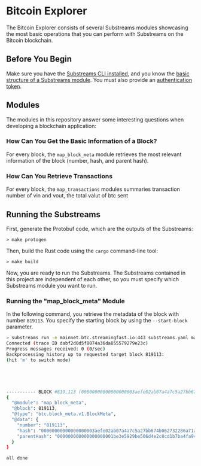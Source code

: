 # Bitcoin Explorer

The Bitcoin Explorer consists of several Substreams modules showcasing the most basic operations that you can perform with Substreams on the Bitcoin blockchain.

## Before You Begin

Make sure you have the [Substreams CLI installed](https://substreams.streamingfast.io/getting-started/installing-the-cli), and you know the [basic structure of a Substreams module](https://substreams.streamingfast.io/getting-started/quickstart). You must also provide an [authentication token](https://substreams.streamingfast.io/reference-and-specs/authentication).

## Modules

The modules in this repository answer some interesting questions when developing a blockchain application:

### How Can You Get the Basic Information of a Block?

For every block, the `map_block_meta` module retrieves the most relevant information of the block (number, hash, and parent hash).

### How Can You Retrieve Transactions

For every block, the `map_transactions` modules summaries transaction number of vin and vout, the total valut of btc sent 


## Running the Substreams

First, generate the Protobuf code, which are the outputs of the Substreams:

```
> make protogen
```

Then, build the Rust code using the `cargo` command-line tool:

```
> make build
``` 

Now, you are ready to run the Substreams. The Substreams contained in this project are independent of each other, so you must specify which Substreams module you want to run.

### Running the "map_block_meta" Module

In the following command, you retrieve the metadata of the block with number `819113`. You specify the starting block by using the `--start-block` parameter.

```bash
> substreams run -e mainnet.btc.streamingfast.io:443 substreams.yaml map_block_meta --start-block 819113 --stop-block +1
Connected (trace ID dabf2d0d5f8074a36da855579279e23c)
Progress messages received: 0 (0/sec)
Backprocessing history up to requested target block 819113:
(hit 'm' to switch mode)





----------- BLOCK #819,113 (00000000000000000003aefe02ab07a4a7c5a27bb674b062732286a71ab1ab51) ---------------
{
  "@module": "map_block_meta",
  "@block": 819113,
  "@type": "btc.block_meta.v1.BlockMeta",
  "@data": {
    "number": "819113",
    "hash": "00000000000000000003aefe02ab07a4a7c5a27bb674b062732286a71ab1ab51",
    "parentHash": "000000000000000000001be3e5929be506d4e2c8cd1b7ba4fa9422032434368f"
  }
}

all done
```